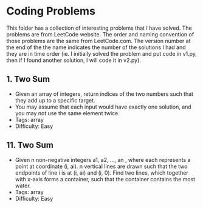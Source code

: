 # Coding Problems

This folder has a collection of interesting problems that I have solved. The problems are from LeetCode website. The order and naming convention of those problems are the same from LeetCode.com. The version number at the end of the the name indicates the number of the solutions I had and they are in time order (ie. I initially solved the problem and put code in v1.py, then if I found another solution, I will code it in v2.py).

## 1. Two Sum
- Given an array of integers, return indices of the two numbers such that they add up to a specific target.
- You may assume that each input would have exactly one solution, and you may not use the same element twice.
- Tags: array
- Difficulty: Easy

## 11. Two Sum
- Given n non-negative integers a1, a2, ..., an , where each represents a point at coordinate (i, ai). n vertical lines are drawn such that the two endpoints of line i is at (i, ai) and (i, 0). Find two lines, which together with x-axis forms a container, such that the container contains the most water.
- Tags: array
- Difficulty: Easy
